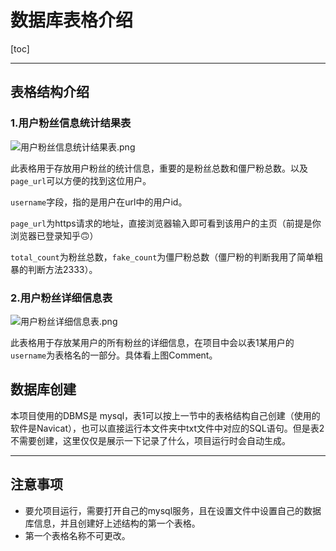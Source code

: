 # 数据库表格介绍

[toc]

----

## 表格结构介绍

### 1.用户粉丝信息统计结果表

![用户粉丝信息统计结果表.png](https://github.com/ustcyyw/zhihu_follower/blob/master/%E6%95%B0%E6%8D%AE%E5%BA%93%E8%A1%A8%E6%A0%BC%E8%AF%B4%E6%98%8E/%E7%94%A8%E6%88%B7%E7%B2%89%E4%B8%9D%E4%BF%A1%E6%81%AF%E7%BB%9F%E8%AE%A1%E7%BB%93%E6%9E%9C%E8%A1%A8.png?raw=true)

此表格用于存放用户粉丝的统计信息，重要的是粉丝总数和僵尸粉总数。以及`page_url`可以方便的找到这位用户。

`username`字段，指的是用户在url中的用户id。

`page_url`为https请求的地址，直接浏览器输入即可看到该用户的主页（前提是你浏览器已登录知乎🙃）

`total_count`为粉丝总数，`fake_count`为僵尸粉总数（僵尸粉的判断我用了简单粗暴的判断方法2333）。


### 2.用户粉丝详细信息表

![用户粉丝详细信息表.png](https://github.com/ustcyyw/zhihu_follower/blob/master/%E6%95%B0%E6%8D%AE%E5%BA%93%E8%A1%A8%E6%A0%BC%E8%AF%B4%E6%98%8E/%E7%94%A8%E6%88%B7%E7%B2%89%E4%B8%9D%E8%AF%A6%E7%BB%86%E4%BF%A1%E6%81%AF%E8%A1%A8.png?raw=true)

此表格用于存放某用户的所有粉丝的详细信息，在项目中会以表1某用户的`username`为表格名的一部分。具体看上图Comment。

## 数据库创建

本项目使用的DBMS是 mysql，表1可以按上一节中的表格结构自己创建（使用的软件是Navicat），也可以直接运行本文件夹中txt文件中对应的SQL语句。但是表2不需要创建，这里仅仅是展示一下记录了什么，项目运行时会自动生成。

---

## 注意事项

* 要允项目运行，需要打开自己的mysql服务，且在设置文件中设置自己的数据库信息，并且创建好上述结构的第一个表格。
* 第一个表格名称不可更改。